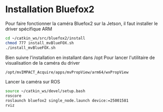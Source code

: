 # Installation Bluefox2
Pour faire fonctionner la caméra Bluefox2 sur la Jetson, il faut installer le driver spécifique ARM

```sh
cd ~/catkin_ws/src/bluefox2/install
chmod 777 install_mvBlueFOX.sh
./install_mvBlueFOX.sh
```

Bien suivre l'installation en installant dans /opt
Pour lancer l'utilitaire de visualisation de la caméra du driver
```sh
/opt/mvIMPACT_Acquire/apps/mvPropView/arm64/wxPropView
```

Lancer la caméra sur ROS
```sh
source ~/catkin_ws/devel/setup.bash
roscore
roslaunch bluefox2 single_node.launch device:=25001581
rviz
```
